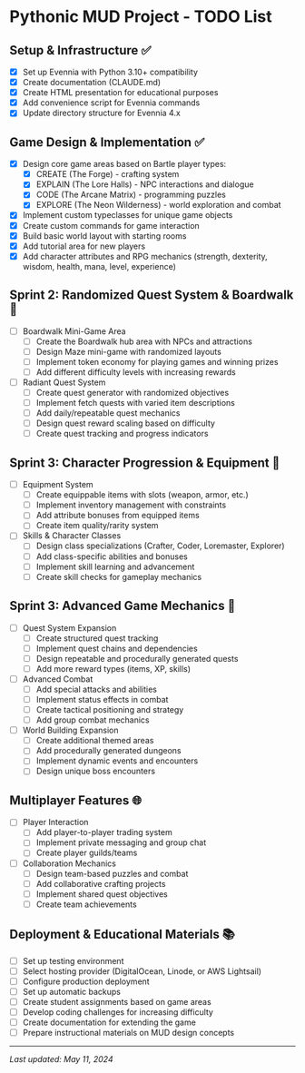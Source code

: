# Pythonic MUD Project - TODO List

## Setup & Infrastructure ✅
- [x] Set up Evennia with Python 3.10+ compatibility
- [x] Create documentation (CLAUDE.md)
- [x] Create HTML presentation for educational purposes
- [x] Add convenience script for Evennia commands
- [x] Update directory structure for Evennia 4.x

## Game Design & Implementation ✅
- [x] Design core game areas based on Bartle player types:
  - [x] CREATE (The Forge) - crafting system
  - [x] EXPLAIN (The Lore Halls) - NPC interactions and dialogue
  - [x] CODE (The Arcane Matrix) - programming puzzles
  - [x] EXPLORE (The Neon Wilderness) - world exploration and combat
- [x] Implement custom typeclasses for unique game objects
- [x] Create custom commands for game interaction
- [x] Build basic world layout with starting rooms
- [x] Add tutorial area for new players
- [x] Add character attributes and RPG mechanics (strength, dexterity, wisdom, health, mana, level, experience)

## Sprint 2: Randomized Quest System & Boardwalk 🔄
- [ ] Boardwalk Mini-Game Area
  - [ ] Create the Boardwalk hub area with NPCs and attractions
  - [ ] Design Maze mini-game with randomized layouts
  - [ ] Implement token economy for playing games and winning prizes
  - [ ] Add different difficulty levels with increasing rewards
- [ ] Radiant Quest System
  - [ ] Create quest generator with randomized objectives
  - [ ] Implement fetch quests with varied item descriptions
  - [ ] Add daily/repeatable quest mechanics
  - [ ] Design quest reward scaling based on difficulty
  - [ ] Create quest tracking and progress indicators

## Sprint 3: Character Progression & Equipment 🔄
- [ ] Equipment System
  - [ ] Create equippable items with slots (weapon, armor, etc.)
  - [ ] Implement inventory management with constraints
  - [ ] Add attribute bonuses from equipped items
  - [ ] Create item quality/rarity system
- [ ] Skills & Character Classes
  - [ ] Design class specializations (Crafter, Coder, Loremaster, Explorer)
  - [ ] Add class-specific abilities and bonuses
  - [ ] Implement skill learning and advancement
  - [ ] Create skill checks for gameplay mechanics

## Sprint 3: Advanced Game Mechanics 🚀
- [ ] Quest System Expansion
  - [ ] Create structured quest tracking
  - [ ] Implement quest chains and dependencies
  - [ ] Design repeatable and procedurally generated quests
  - [ ] Add more reward types (items, XP, skills)
- [ ] Advanced Combat
  - [ ] Add special attacks and abilities
  - [ ] Implement status effects in combat
  - [ ] Create tactical positioning and strategy
  - [ ] Add group combat mechanics
- [ ] World Building Expansion
  - [ ] Create additional themed areas
  - [ ] Add procedurally generated dungeons
  - [ ] Implement dynamic events and encounters
  - [ ] Design unique boss encounters

## Multiplayer Features 🌐
- [ ] Player Interaction
  - [ ] Add player-to-player trading system
  - [ ] Implement private messaging and group chat
  - [ ] Create player guilds/teams
- [ ] Collaboration Mechanics
  - [ ] Design team-based puzzles and combat
  - [ ] Add collaborative crafting projects
  - [ ] Implement shared quest objectives
  - [ ] Create team achievements

## Deployment & Educational Materials 📚
- [ ] Set up testing environment
- [ ] Select hosting provider (DigitalOcean, Linode, or AWS Lightsail)
- [ ] Configure production deployment
- [ ] Set up automatic backups
- [ ] Create student assignments based on game areas
- [ ] Develop coding challenges for increasing difficulty
- [ ] Create documentation for extending the game
- [ ] Prepare instructional materials on MUD design concepts

---

*Last updated: May 11, 2024*